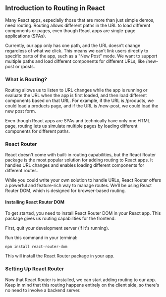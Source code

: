 
## Introduction to Routing in React

Many React apps, especially those that are more than just simple demos, need routing. Routing allows different paths in the URL to load different components or pages, even though React apps are single-page applications (SPAs).

Currently, our app only has one path, and the URL doesn’t change regardless of what we click. This means we can’t link users directly to specific parts of the app, such as a "New Post" mode. We want to support multiple paths and load different components for different URLs, like /new-post or /posts.

### What is Routing?

Routing allows us to listen to URL changes while the app is running or evaluate the URL when the app is first loaded, and then load different components based on that URL. For example, if the URL is /products, we could load a products page, and if the URL is /new-post, we could load the new post form.

Even though React apps are SPAs and technically have only one HTML page, routing lets us simulate multiple pages by loading different components for different paths.

### React Router

React doesn't come with built-in routing capabilities, but the React Router package is the most popular solution for adding routing to React apps. It handles URL changes and enables loading different components for different routes.

While you could write your own solution to handle URLs, React Router offers a powerful and feature-rich way to manage routes. We’ll be using React Router DOM, which is designed for browser-based routing.

#### Installing React Router DOM

To get started, you need to install React Router DOM in your React app. This package gives us routing capabilities for the frontend.

First, quit your development server (if it's running).

Run this command in your terminal:

```bash
npm install react-router-dom
```

This will install the React Router package in your app.

### Setting Up React Router
Now that React Router is installed, we can start adding routing to our app. Keep in mind that this routing happens entirely on the client side, so there's no need to involve a backend server.